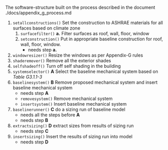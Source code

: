 The software-structure built on the process described in the document ./docs/appendix_g_process.md

1. `setallconstructions()` Set the construction to ASHRAE materials for all surfaces based on climate zone
    1. `surfacefilter()` **a.** Filter surfaces as roof, wall, floor, window
    2. `setconstruction()` Put in appropriate baseline construction for roof, wall, floor, window.
        - needs step **a.**
2. `windowresizer()` Resize the windows as per Appendix-G rules
3. `shaderemover()` Remove all the exterior shades
4. `selfshadeoff()` Turn off self shading in the building
5. `systemselector()` **A** Select the baseline mechanical system based on *Table G3.1.1-3*
6. `baselinesystem()` **B** Remove proposed mechanical system and insert baseline mechanical system
    - needs step **A**
    - `removesystem()` Remove mechanical system
    - `insertsystem()` Insert baseline mechanical system
7. `baselinerunner()` **C** do a sizing run of baseline model
    - needs all the steps before **A**
    - needs step **B**
8. `extractsizing()` **D** extract sizes from results of sizing run
    - needs step **C**
9. `insertsizing()` Insert the results of sizing run into model
    - needs step **D**
